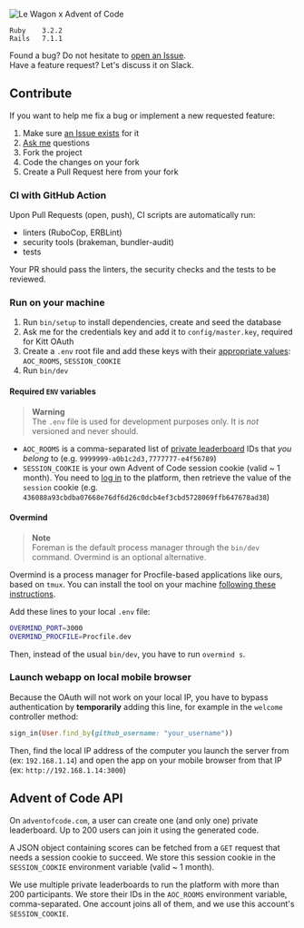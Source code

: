![Le Wagon x Advent of Code](public/thumbnail.png)

```
Ruby    3.2.2  
Rails   7.1.1
```

Found a bug? Do not hesitate to [open an Issue](/../../issues/new).  
Have a feature request? Let's discuss it on Slack. 

## Contribute

If you want to help me fix a bug or implement a new requested feature:
1. Make sure [an Issue exists](/../../issues) for it
2. [Ask me](slack://user?team=T02NE0241&id=URZ0F4TEF) questions
3. Fork the project
4. Code the changes on your fork
5. Create a Pull Request here from your fork

### CI with GitHub Action

Upon Pull Requests (open, push), CI scripts are automatically run:
- linters (RuboCop, ERBLint)
- security tools (brakeman, bundler-audit)
- tests

Your PR should pass the linters, the security checks and the tests to be reviewed.  

### Run on your machine

1. Run `bin/setup` to install dependencies, create and seed the database
2. Ask me for the credentials key and add it to `config/master.key`, required for Kitt OAuth
3. Create a `.env` root file and add these keys with their [appropriate values](#required-env-variables): `AOC_ROOMS`, `SESSION_COOKIE`
4. Run `bin/dev`

#### Required `ENV` variables

> **Warning**  
The `.env` file is used for development purposes only. It is _not_ versioned and never should.

- `AOC_ROOMS` is a comma-separated list of [private leaderboard](https://adventofcode.com/leaderboard/private) IDs that _you belong_ to (e.g. `9999999-a0b1c2d3,7777777-e4f56789`)
- `SESSION_COOKIE` is your own Advent of Code session cookie (valid ~ 1 month). You need to [log in](https://adventofcode.com/auth/login) to the platform, then retrieve the value of the `session` cookie (e.g. `436088a93cbdba07668e76df6d26c0dcb4ef3cbd5728069ffb647678ad38`)

#### Overmind 

> **Note**  
> Foreman is the default process manager through the `bin/dev` command. Overmind is an optional alternative.

Overmind is a process manager for Procfile-based applications like ours, based on `tmux`.
You can install the tool on your machine [following these instructions](https://github.com/DarthSim/overmind#installation).

Add these lines to your local `.env` file:
``` zsh
OVERMIND_PORT=3000
OVERMIND_PROCFILE=Procfile.dev
```

Then, instead of the usual `bin/dev`, you have to run `overmind s`.

### Launch webapp on local mobile browser

Because the OAuth will not work on your local IP, you have to bypass authentication by **temporarily** adding this line, for example in the `welcome` controller method:
```ruby
sign_in(User.find_by(github_username: "your_username"))
```

Then, find the local IP address of the computer you launch the server from (ex: `192.168.1.14`) and open the app on your mobile browser from that IP (ex: `http://192.168.1.14:3000`)

## Advent of Code API

On `adventofcode.com`, a user can create one (and only one) private leaderboard. Up to 200 users can join it using the generated code.

A JSON object containing scores can be fetched from a `GET` request that needs a session cookie to succeed. We store this session cookie in the `SESSION_COOKIE` environment variable (valid ~ 1 month).

We use multiple private leaderboards to run the platform with more than 200 participants. We store their IDs in the `AOC_ROOMS` environment variable, comma-separated. One account joins all of them, and we use this account's `SESSION_COOKIE`.

